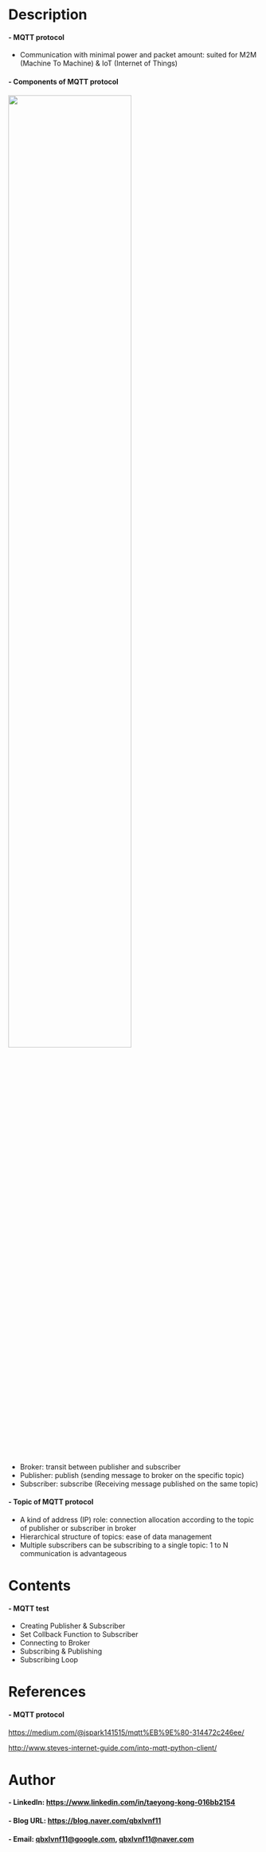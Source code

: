 Description
=============

#### - MQTT protocol
  - Communication with minimal power and packet amount: suited for M2M (Machine To Machine) & IoT (Internet of Things) 

#### - Components of MQTT protocol
<img src="https://user-images.githubusercontent.com/52263269/99942579-3fefad00-2db3-11eb-9601-710997880a83.png" width="70%"></img>
  - Broker: transit between publisher and subscriber 
  - Publisher: publish (sending message to broker on the specific topic)
  - Subscriber: subscribe (Receiving message published on the same topic)

#### - Topic of MQTT protocol
  - A kind of address (IP) role: connection allocation according to the topic of publisher or subscriber in broker
  - Hierarchical structure of topics: ease of data management
  - Multiple subscribers can be subscribing to a single topic: 1 to N communication is advantageous

Contents
=============

#### - MQTT test
  - Creating Publisher & Subscriber
  - Set Collback Function to Subscriber
  - Connecting to Broker
  - Subscribing & Publishing
  - Subscribing Loop

References
=============

#### - MQTT protocol

https://medium.com/@jspark141515/mqtt%EB%9E%80-314472c246ee/

http://www.steves-internet-guide.com/into-mqtt-python-client/

Author
=============

#### - LinkedIn: https://www.linkedin.com/in/taeyong-kong-016bb2154

#### - Blog URL: https://blog.naver.com/qbxlvnf11

#### - Email: qbxlvnf11@google.com, qbxlvnf11@naver.com
